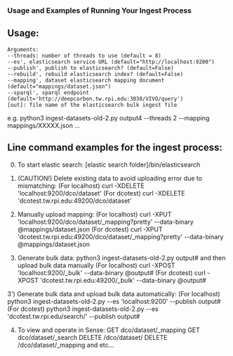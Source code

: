 ### Usage and Examples of Running Your Ingest Process

## Usage:
    Arguments:
    --threads: number of threads to use (default = 8)
    --es', elasticsearch service URL (default="http://localhost:9200")
    --publish', publish to elasticsearch? (default=False)
    --rebuild', rebuild elasticsearch index? (default=False)
    --mapping', dataset elasticsearch mapping document (default="mappings/dataset.json")
    --sparql', sparql endpoint (default='http://deepcarbon.tw.rpi.edu:3030/VIVO/query')
    [out]: file name of the elasticsearch bulk ingest file
e.g.
    python3 ingest-datasets-old-2.py output4 --threads 2 --mapping mappings/XXXXX.json ...


## Line command examples for the ingest process:

0) To start elastic search: [elastic search folder]/bin/elasticsearch

1) (CAUTION!) Delete existing data to avoid uploading error due to mismatching:
      (For localhost) curl -XDELETE 'localhost:9200/dco/dataset'
      (For dcotest)   curl -XDELETE 'dcotest.tw.rpi.edu:49200/dco/dataset'

2) Manually upload mapping:
      (For localhost) curl -XPUT 'localhost:9200/dco/dataset/_mapping?pretty' --data-binary @mappings/dataset.json
      (For dcotest)   curl -XPUT 'dcotest.tw.rpi.edu:49200/dco/dataset/_mapping?pretty' --data-binary @mappings/dataset.json

3) Generate bulk data:
      python3 ingest-datasets-old-2.py output#
  and then upload bulk data manually
      (For localhost) curl -XPOST 'localhost:9200/_bulk' --data-binary @output#
      (For dcotest)   curl -XPOST 'dcotest.tw.rpi.edu:49200/_bulk' --data-binary @output#

3') Generate bulk data and upload bulk data automatically:
      (For localhost) python3 ingest-datasets-old-2.py --es 'localhost:9200' --publish output#
      (For dcotest)   python3 ingest-datasets-old-2.py --es 'dcotest.tw.rpi.edu/search/' --publish output#

4) To view and operate in Sense:
      GET dco/dataset/_mapping
      GET dco/dataset/_search
      DELETE /dco/dataset/
      DELETE /dco/dataset/_mapping
      and etc...